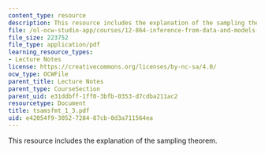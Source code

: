 ```yaml
---
content_type: resource
description: This resource includes the explanation of the sampling theorem.
file: /ol-ocw-studio-app/courses/12-864-inference-from-data-and-models-spring-2005/e42054f93052728487cb0d3a711564ea_tsamsfmt_1_3.pdf
file_size: 223752
file_type: application/pdf
learning_resource_types:
- Lecture Notes
license: https://creativecommons.org/licenses/by-nc-sa/4.0/
ocw_type: OCWFile
parent_title: Lecture Notes
parent_type: CourseSection
parent_uid: e31ddbff-1ff0-3bfb-0353-d7cdba211ac2
resourcetype: Document
title: tsamsfmt_1_3.pdf
uid: e42054f9-3052-7284-87cb-0d3a711564ea
---
```

This resource includes the explanation of the sampling theorem.